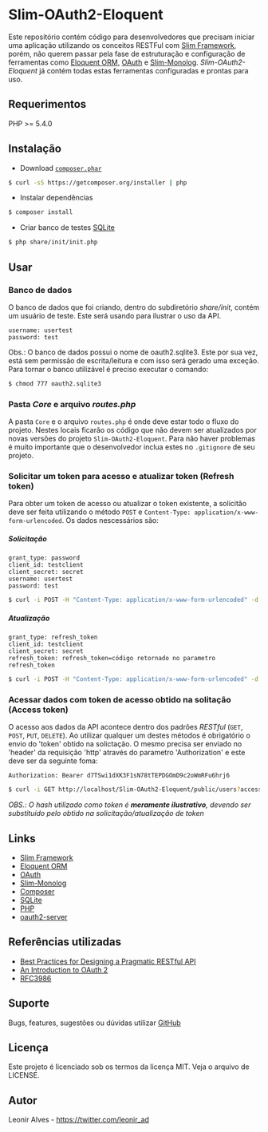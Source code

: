 # Slim-OAuth2-Eloquent

Este repositório contém código para desenvolvedores que precisam iniciar uma aplicação utilizando os conceitos RESTFul com [Slim Framework](http://www.slimframework.com/), porém, não querem passar pela fase de estruturação e configuração de ferramentas como [Eloquent ORM](http://laravel.com/docs/4.2/eloquent#), [OAuth](http://oauth.net/) e [Slim-Monolog](https://github.com/Flynsarmy/Slim-Monolog). *Slim-OAuth2-Eloquent* já contém todas estas ferramentas configuradas e prontas para uso.

## Requerimentos
PHP >= 5.4.0

## Instalação
* Download [`composer.phar`](https://github.com/composer/composer) 
```sh
$ curl -sS https://getcomposer.org/installer | php
```
* Instalar dependências
```sh
$ composer install
```
* Criar banco de testes [SQLite](http://www.sqlite.org/)
```sh
$ php share/init/init.php
```

## Usar

### Banco de dados

O banco de dados que foi criando, dentro do subdiretório *share/init*, contém um usuário de teste. Este será usando para ilustrar o uso da API.
```
username: usertest
password: test
```
Obs.: O banco de dados possui o nome de oauth2.sqlite3. Este por sua vez, está sem permissão de escrita/leitura e com isso será gerado uma exceção. Para tornar o banco utilizável é preciso executar o comando: 
```sh
$ chmod 777 oauth2.sqlite3
```

### Pasta *Core* e arquivo *routes.php*

A pasta `Core` e o arquivo `routes.php` é onde deve estar todo o fluxo do projeto. Nestes locais ficarão os código que não devem ser atualizados por novas versões do projeto `Slim-OAuth2-Eloquent`.
Para não haver problemas é muito importante que o desenvolvedor inclua estes no `.gitignore` de seu projeto.

### Solicitar um token para acesso e atualizar token (Refresh token)

Para obter um token de acesso ou atualizar o token existente, a solicitão deve ser feita utilizando o método `POST` e `Content-Type: application/x-www-form-urlencoded`. Os dados nescessários são:
  
##### Solicitação
```
grant_type: password
client_id: testclient
client_secret: secret
username: usertest
password: test
```
```sh
$ curl -i POST -H "Content-Type: application/x-www-form-urlencoded" -d 'grant_type=password&client_id=testclient&client_secret=secret&username=usertest&password=test' http://localhost/Slim-OAuth2-Eloquent/public/oauth/token
```
##### Atualização
```
grant_type: refresh_token
client_id: testclient
client_secret: secret
refresh_token: refresh_token=código retornado no parametro refresh_token
```
```sh
$ curl -i POST -H "Content-Type: application/x-www-form-urlencoded" -d 'grant_type=refresh_token&client_id=testclient&client_secret=secret&refresh_token=refresh_token=código retornado no parametro refresh_token' http://localhost/Slim-OAuth2-Eloquent/public/oauth/token
```

### Acessar dados com token de acesso obtido na solitação (Access token)

O acesso aos dados da API acontece dentro dos padrões *RESTful* (`GET`, `POST`, `PUT`, `DELETE`). Ao utilizar qualquer um destes métodos é obrigatório o envio do 'token' obtido na solictação. O mesmo precisa ser enviado no 'header' da requisição 'http' através do parametro 'Authorization' e este deve ser da seguinte foma:

```
Authorization: Bearer d7TSwi1dXK3F1sN78tTEPDGOmD9c2oWmRFu6hrj6
```
```sh
$ curl -i GET http://localhost/Slim-OAuth2-Eloquent/public/users?access_token=código retornado na solicitação de token de acesso
```

*OBS.: O hash utilizado como token é __meramente ilustrativo__, devendo ser substituído pelo obtido na solicitação/atualização de token*

## Links
* [Slim Framework](http://www.slimframework.com/)
* [Eloquent ORM](http://laravel.com/docs/4.2/eloquent#)
* [OAuth](http://oauth.net/)
* [Slim-Monolog](https://github.com/Flynsarmy/Slim-Monolog)
* [Composer](https://github.com/composer/composer)
* [SQLite](http://www.sqlite.org/)
* [PHP](http://php.net/)
* [oauth2-server](https://github.com/thephpleague/oauth2-server)

## Referências utilizadas
* [Best Practices for Designing a Pragmatic RESTful API](http://www.vinaysahni.com/best-practices-for-a-pragmatic-restful-api)
* [An Introduction to OAuth 2](http://www.slideshare.net/aaronpk/an-introduction-to-oauth-2)
* [RFC3986](http://www.ietf.org/rfc/rfc3986.txt)

## Suporte
Bugs, features, sugestões ou dúvidas utilizar [GitHub](https://github.com/leoniralves/Slim-OAuth2-Eloquent/issues)

## Licença
Este projeto é licenciado sob os termos da licença MIT. Veja o arquivo de LICENSE.

## Autor
Leonir Alves - https://twitter.com/leonir_ad
